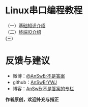 # Linux串口编程教程
（一）[基础知识介绍]()  
（二）[终端IO介绍]()  
 (三) []()

# 反馈与建议
- 微博：[@AnSwEr不是答案](http://weibo.com/1783591593)
- github：[AnSwErYWJ](https://github.com/AnSwErYWJ)
- 博客：[AnSwEr不是答案的专栏](http://blog.csdn.net/u011192270)

**作者原创，欢迎补充与指正**
